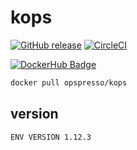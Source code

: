 # kops

[![GitHub release](https://img.shields.io/github/release/opspresso/kops.svg)](https://github.com/opspresso/kops/releases)
[![CircleCI](https://circleci.com/gh/opspresso/kops.svg?style=svg)](https://circleci.com/gh/opspresso/kops)

[![DockerHub Badge](http://dockeri.co/image/opspresso/kops)](https://hub.docker.com/r/opspresso/kops/)

```bash
docker pull opspresso/kops
```

## version

```
ENV VERSION 1.12.3
```
